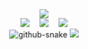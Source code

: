 <div align="center">

  <!-- dynamic typing effect 动态打字效果 -->
  <div>
    <a href="https://blog.storical.space/">
      <img src="https://readme-typing-svg.demolab.com?font=Fira+Code&pause=1000&width=800&lines=欢迎各位乘坐星空的列车，来到这座充满故事的魔法小屋;现在，跟着微风和光芒的指引，一起去旅行吧~~&center=true&size=27" />
    </a>
  </div>

  <!-- profile logo 个人资料徽标 -->
  <div>
    <a href="https://www.storical.space/"><img src="https://img.shields.io/badge/Website-个人主页-blue" /></a>&emsp;
    <a href="https://blog.storical.space/"><img src="https://img.shields.io/badge/Blog-博客-8c36db" /></a>&emsp;
    <!-- wakatime -->    
    <a href="https://wakatime.com/@SinzMise"><img src="https://wakatime.com/badge/user/5d9507b6-015d-469b-9b16-0c9f2d6ed29a.svg" /></a>

  </div>

  <!-- Snake Code Contribution Map 贪吃蛇代码贡献图 -->
  <picture>
    <source media="(prefers-color-scheme: dark)" srcset="https://cdn.jsdelivr.net/gh/SinzMise/SinzMise/profile-snake-contrib/github-contribution-grid-snake-dark.svg" />
    <source media="(prefers-color-scheme: light)" srcset="https://cdn.jsdelivr.net/gh/SinzMise/SinzMise/profile-snake-contrib/github-contribution-grid-snake.svg" />
    <img alt="github-snake" src="https://cdn.jsdelivr.net/gh/SinzMise/SinzMise/profile-snake-contrib/github-contribution-grid-snake-dark.svg" />
  </picture>

  <picture>
    <img src="https://skillicons.dev/icons?i=windows,visualstudio,vscode,md,git,notion,mysql,nginx,cloudflare,js,css,html,jquery,discord,github,gmail,gulp,nodejs,npm,ps,php,powershell&perline=20" />
  </picture>

</div>
